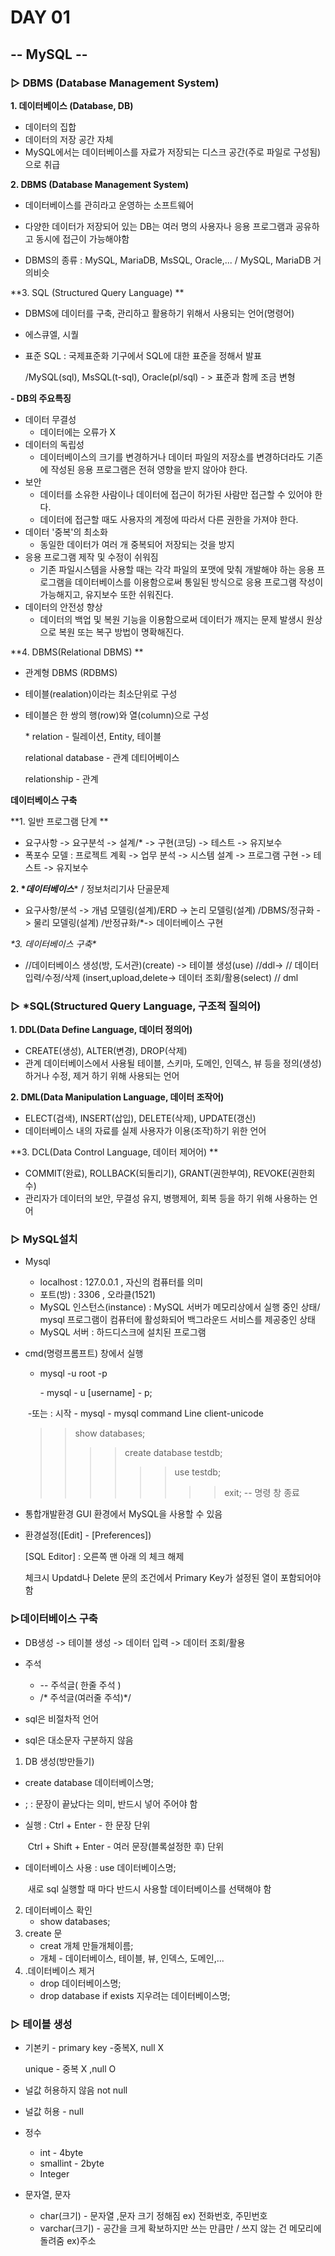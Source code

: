 # DAY 01

## -- MySQL --

### ▷ DBMS (Database Management System)

**1. 데이터베이스 (Database, DB)**

- 데이터의 집합
- 데이터의 저장 공간 자체
- MySQL에서는 데이터베이스를 자료가 저장되는 디스크 공간(주로 파일로 구성됨)으로 취급

**2. DBMS (Database Management System)**

- 데이터베이스를 관히라고 운영하는 소프트웨어
- 다양한 데이터가 저장되어 있는 DB는 여러 명의 사용자나 응용 프로그램과 공유하고 동시에 접근이 가능해야함

- DBMS의 종류 : MySQL, MariaDB, MsSQL, Oracle,... / MySQL, MariaDB 거의비슷

**3. SQL (Structured Query Language) **

-  DBMS에 데이터를 구축, 관리하고 활용하기 위해서 사용되는 언어(명령어)

- 에스큐엘, 시퀄
- 표준 SQL : 국제표준화 기구에서 SQL에 대한 표준을 정해서 발표

  /MySQL(sql), MsSQL(t-sql), Oracle(pl/sql) - > 표준과 함께 조금 변형 

**- DB의 주요특징**

- 데이터 무결성 
  - 데이터에는 오류가 X
- 데이터의 독립성 
  - 데이터베이스의 크기를 변경하거나 데이터 파일의 저장소를 변경하더라도 기존에 작성된 응용 프로그램은 전혀 영향을 받지 않아야 한다.
- 보안 
  -  데이터를 소유한 사람이나 데이터에 접근이 허가된 사람만 접근할 수 있어야 한다.
  - 데이터에 접근할 때도 사용자의 계정에 따라서 다른 권한을 가져야 한다.
- 데이터 '중복'의 최소화
  - 동일한 데이터가 여러 개 중복되어 저장되는 것을 방지
- 응용 프로그램 제작 및 수정이 쉬워짐
  - 기존 파일시스템을 사용할 때는 각각 파일의 포맷에 맞춰 개발해야 하는 응용 프로그램을 데이터베이스를 이용함으로써 통일된 방식으로 응용 프로그램 작성이 가능해지고, 유지보수 또한 쉬워진다.
- 데이터의 안전성 향상
  - 데이터의 백업 및 복원 기능을 이용함으로써 데이터가 깨지는 문제 발생시 원상으로 복원 또는 복구 방법이 명확해진다.

**4. DBMS(Relational DBMS) **

- 관계형 DBMS (RDBMS)

- 테이블(realation)이라는 최소단위로 구성

- 테이블은 한 쌍의 행(row)와 열(column)으로 구성

  \* relation - 릴레이션, Entity, 테이블

     relational database - 관계 데티어베이스

     relationship - 관계



**데이터베이스 구축**

**1. 일반 프로그램 단계 **

- 요구사항 -> 요구분석 -> 설계/* -> 구현(코딩) -> 테스트 -> 유지보수
- 폭포수 모델 : 프로젝트 계획 -> 업무 분석 -> 시스템 설계 -> 프로그램 구현 -> 테스트 -> 유지보수

**2. \**데이터베이스**** / 정보처리기사 단골문제

- 요구사항/분석 -> 개념 모델링(설계)/ERD -> 논리 모델링(설계) /DBMS/정규화 -> 물리 모델링(설계) /반정규화/*-> 데이터베이스 구현

**\**3. 데이터베이스 구축**\**

- //데이터베이스 생성(방, 도서관)(create) -> 테이블 생성(use) //ddl-> // 데이터 입력/수정/삭제 (insert,upload,delete-> 데이터 조회/활용(select) // dml

### ▷ *SQL(Structured Query Language, 구조적 질의어)

**1. DDL(Data Define Language, 데이터 정의어)**

- CREATE(생성), ALTER(변경), DROP(삭제) 
- 관계 데이터베이스에서 사용될 테이블, 스키마, 도메인, 인덱스, 뷰 등을 정의(생성)하거나 수정, 제거 하기 위해 사용되는 언어

**2. DML(Data Manipulation Language, 데이터 조작어)**

* ELECT(검색), INSERT(삽입), DELETE(삭제), UPDATE(갱신) 
* 데이터베이스 내의 자료를 실제 사용자가 이용(조작)하기 위한 언어

**3. DCL(Data Control Language, 데이터 제어어) **

- COMMIT(완료), ROLLBACK(되돌리기), GRANT(권한부여), REVOKE(권한회수) 
- 관리자가 데이터의 보안, 무결성 유지, 병행제어, 회복 등을 하기 위해 사용하는 언어

### ▷ MySQL설치

- Mysql
  - localhost : 127.0.0.1 , 자신의 컴퓨터를 의미 
  - 포트(방) : 3306 , 오라클(1521) 
  - MySQL 인스턴스(instance) : MySQL 서버가 메모리상에서 실행 중인 상태/ mysql 프로그램이 컴퓨터에 활성화되어 백그라운드 서비스를 제공중인 상태 
  - MySQL 서버 : 하드디스크에 설치된 프로그램

- cmd(명령프롬프트) 창에서 실행

  -  mysql -u root -p 

       \- mysql - u [username] - p; 

    ​        \-또는 : 시작 - mysql - mysql command Line client-unicode

    > > show databases; 
    > >
    > > > > create database testdb; 
    > > > >
    > > > > > > use testdb; 
    > > > > > >
    > > > > > > >> exit; -- 명령 창 종료

* 통합개발환경 GUI 환경에서 MySQL을 사용할 수 있음

* 환경설정([Edit] - [Preferences])

   [SQL Editor] : 오른쪽 맨 아래  의 체크 해제

   체크시 Updatd나 Delete 문의 조건에서 Primary Key가 설정된 열이 포함되어야 함

  

### ▷데이터베이스 구축

- DB생성 -> 테이블 생성 -> 데이터 입력 -> 데이터 조회/활용

- 주석
  - --  주석글( 한줄 주석 )
  - /* 주석글(여러줄 주석)*/

- sql은 비절차적 언어 
- sql은 대소문자 구분하지 않음



1. DB 생성(방만들기) 

-  create database 데이터베이스명; 

-  ;  : 문장이 끝났다는 의미, 반드시 넣어 주어야 함  

- 실행 : Ctrl + Enter - 한 문장 단위 

  ​          Ctrl + Shift + Enter - 여러 문장(블록설정한 후) 단위 

- 데이터베이스 사용 : use 데이터베이스명; 

  ​                                  새로 sql 실행할 때 마다 반드시 사용할 데이터베이스를 선택해야 함

2. 데이터베이스 확인
   - show databases;
3. create 문
   - creat 개체 만들개체이름;
   - 개체 - 데이터베이스, 테이블, 뷰, 인덱스, 도메인,...
4. .데이터베이스 제거
   - drop 데이터베이스명;
   - drop database if exists 지우려는 데이터베이스명;

### ▷ 테이블 생성

- 기본키 - primary key  -중복X, null X

  unique - 중복 X ,null O

- 널값 허용하지 않음  not null

- 널값 허용 - null

- 정수 

  - int - 4byte
  - smallint - 2byte
  - Integer

- 문자열, 문자

  - char(크기) - 문자열 ,문자 크기 정해짐 ex) 전화번호, 주민번호
  - varchar(크기) - 공간을 크게 확보하지만 쓰는 만큼만 / 쓰지 않는 건 메모리에 돌려줌 ex)주소
